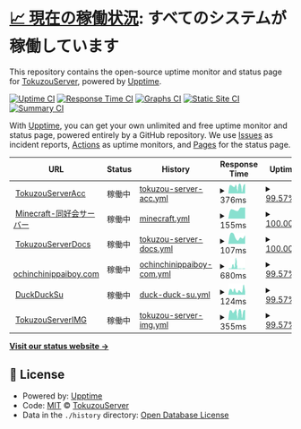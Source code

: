 # [📈 現在の稼働状況](https://status.tokuzouserver.net): <!--live status--> **すべてのシステムが稼働しています**

This repository contains the open-source uptime monitor and status page for [TokuzouServer](https://tokuzouserver.com/), powered by [Upptime](https://github.com/upptime/upptime).

[![Uptime CI](https://github.com/TokuzouServer/status-page/workflows/Uptime%20CI/badge.svg)](https://github.com/TokuzouServer/status-page/actions?query=workflow%3A%22Uptime+CI%22)
[![Response Time CI](https://github.com/TokuzouServer/status-page/workflows/Response%20Time%20CI/badge.svg)](https://github.com/TokuzouServer/status-page/actions?query=workflow%3A%22Response+Time+CI%22)
[![Graphs CI](https://github.com/TokuzouServer/status-page/workflows/Graphs%20CI/badge.svg)](https://github.com/TokuzouServer/status-page/actions?query=workflow%3A%22Graphs+CI%22)
[![Static Site CI](https://github.com/TokuzouServer/status-page/workflows/Static%20Site%20CI/badge.svg)](https://github.com/TokuzouServer/status-page/actions?query=workflow%3A%22Static+Site+CI%22)
[![Summary CI](https://github.com/TokuzouServer/status-page/workflows/Summary%20CI/badge.svg)](https://github.com/TokuzouServer/status-page/actions?query=workflow%3A%22Summary+CI%22)

With [Upptime](https://upptime.js.org), you can get your own unlimited and free uptime monitor and status page, powered entirely by a GitHub repository. We use [Issues](https://github.com/TokuzouServer/status-page/issues) as incident reports, [Actions](https://github.com/TokuzouServer/status-page/actions) as uptime monitors, and [Pages](https://status.tokuzouserver.net) for the status page.

<!--start: status pages-->
<!-- This summary is generated by Upptime (https://github.com/upptime/upptime) -->
<!-- Do not edit this manually, your changes will be overwritten -->
<!-- prettier-ignore -->
| URL | Status | History | Response Time | Uptime |
| --- | ------ | ------- | ------------- | ------ |
| <img alt="" src="https://favicons.githubusercontent.com/acc.tokuzouserver.net" height="13"> [TokuzouServerAcc](https://acc.tokuzouserver.net) | 稼働中 | [tokuzou-server-acc.yml](https://github.com/TokuzouServer/status-page/commits/HEAD/history/tokuzou-server-acc.yml) | <details><summary><img alt="Response time graph" src="./graphs/tokuzou-server-acc/response-time-week.png" height="20"> 376ms</summary><br><a href="https://status.tokuzouserver.net/history/tokuzou-server-acc"><img alt="Response time 709" src="https://img.shields.io/endpoint?url=https%3A%2F%2Fraw.githubusercontent.com%2FTokuzouServer%2Fstatus-page%2FHEAD%2Fapi%2Ftokuzou-server-acc%2Fresponse-time.json"></a><br><a href="https://status.tokuzouserver.net/history/tokuzou-server-acc"><img alt="24-hour response time 459" src="https://img.shields.io/endpoint?url=https%3A%2F%2Fraw.githubusercontent.com%2FTokuzouServer%2Fstatus-page%2FHEAD%2Fapi%2Ftokuzou-server-acc%2Fresponse-time-day.json"></a><br><a href="https://status.tokuzouserver.net/history/tokuzou-server-acc"><img alt="7-day response time 376" src="https://img.shields.io/endpoint?url=https%3A%2F%2Fraw.githubusercontent.com%2FTokuzouServer%2Fstatus-page%2FHEAD%2Fapi%2Ftokuzou-server-acc%2Fresponse-time-week.json"></a><br><a href="https://status.tokuzouserver.net/history/tokuzou-server-acc"><img alt="30-day response time 871" src="https://img.shields.io/endpoint?url=https%3A%2F%2Fraw.githubusercontent.com%2FTokuzouServer%2Fstatus-page%2FHEAD%2Fapi%2Ftokuzou-server-acc%2Fresponse-time-month.json"></a><br><a href="https://status.tokuzouserver.net/history/tokuzou-server-acc"><img alt="1-year response time 709" src="https://img.shields.io/endpoint?url=https%3A%2F%2Fraw.githubusercontent.com%2FTokuzouServer%2Fstatus-page%2FHEAD%2Fapi%2Ftokuzou-server-acc%2Fresponse-time-year.json"></a></details> | <details><summary><a href="https://status.tokuzouserver.net/history/tokuzou-server-acc">99.57%</a></summary><a href="https://status.tokuzouserver.net/history/tokuzou-server-acc"><img alt="All-time uptime 99.68%" src="https://img.shields.io/endpoint?url=https%3A%2F%2Fraw.githubusercontent.com%2FTokuzouServer%2Fstatus-page%2FHEAD%2Fapi%2Ftokuzou-server-acc%2Fuptime.json"></a><br><a href="https://status.tokuzouserver.net/history/tokuzou-server-acc"><img alt="24-hour uptime 100.00%" src="https://img.shields.io/endpoint?url=https%3A%2F%2Fraw.githubusercontent.com%2FTokuzouServer%2Fstatus-page%2FHEAD%2Fapi%2Ftokuzou-server-acc%2Fuptime-day.json"></a><br><a href="https://status.tokuzouserver.net/history/tokuzou-server-acc"><img alt="7-day uptime 99.57%" src="https://img.shields.io/endpoint?url=https%3A%2F%2Fraw.githubusercontent.com%2FTokuzouServer%2Fstatus-page%2FHEAD%2Fapi%2Ftokuzou-server-acc%2Fuptime-week.json"></a><br><a href="https://status.tokuzouserver.net/history/tokuzou-server-acc"><img alt="30-day uptime 99.46%" src="https://img.shields.io/endpoint?url=https%3A%2F%2Fraw.githubusercontent.com%2FTokuzouServer%2Fstatus-page%2FHEAD%2Fapi%2Ftokuzou-server-acc%2Fuptime-month.json"></a><br><a href="https://status.tokuzouserver.net/history/tokuzou-server-acc"><img alt="1-year uptime 99.68%" src="https://img.shields.io/endpoint?url=https%3A%2F%2Fraw.githubusercontent.com%2FTokuzouServer%2Fstatus-page%2FHEAD%2Fapi%2Ftokuzou-server-acc%2Fuptime-year.json"></a></details>
| <img alt="" src="https://favicons.githubusercontent.com/null" height="13"> [Minecraft-同好会サーバー](doukoukai.tokuzouserver.net) | 稼働中 | [minecraft.yml](https://github.com/TokuzouServer/status-page/commits/HEAD/history/minecraft.yml) | <details><summary><img alt="Response time graph" src="./graphs/minecraft/response-time-week.png" height="20"> 155ms</summary><br><a href="https://status.tokuzouserver.net/history/minecraft"><img alt="Response time 149" src="https://img.shields.io/endpoint?url=https%3A%2F%2Fraw.githubusercontent.com%2FTokuzouServer%2Fstatus-page%2FHEAD%2Fapi%2Fminecraft%2Fresponse-time.json"></a><br><a href="https://status.tokuzouserver.net/history/minecraft"><img alt="24-hour response time 172" src="https://img.shields.io/endpoint?url=https%3A%2F%2Fraw.githubusercontent.com%2FTokuzouServer%2Fstatus-page%2FHEAD%2Fapi%2Fminecraft%2Fresponse-time-day.json"></a><br><a href="https://status.tokuzouserver.net/history/minecraft"><img alt="7-day response time 155" src="https://img.shields.io/endpoint?url=https%3A%2F%2Fraw.githubusercontent.com%2FTokuzouServer%2Fstatus-page%2FHEAD%2Fapi%2Fminecraft%2Fresponse-time-week.json"></a><br><a href="https://status.tokuzouserver.net/history/minecraft"><img alt="30-day response time 153" src="https://img.shields.io/endpoint?url=https%3A%2F%2Fraw.githubusercontent.com%2FTokuzouServer%2Fstatus-page%2FHEAD%2Fapi%2Fminecraft%2Fresponse-time-month.json"></a><br><a href="https://status.tokuzouserver.net/history/minecraft"><img alt="1-year response time 149" src="https://img.shields.io/endpoint?url=https%3A%2F%2Fraw.githubusercontent.com%2FTokuzouServer%2Fstatus-page%2FHEAD%2Fapi%2Fminecraft%2Fresponse-time-year.json"></a></details> | <details><summary><a href="https://status.tokuzouserver.net/history/minecraft">100.00%</a></summary><a href="https://status.tokuzouserver.net/history/minecraft"><img alt="All-time uptime 93.71%" src="https://img.shields.io/endpoint?url=https%3A%2F%2Fraw.githubusercontent.com%2FTokuzouServer%2Fstatus-page%2FHEAD%2Fapi%2Fminecraft%2Fuptime.json"></a><br><a href="https://status.tokuzouserver.net/history/minecraft"><img alt="24-hour uptime 100.00%" src="https://img.shields.io/endpoint?url=https%3A%2F%2Fraw.githubusercontent.com%2FTokuzouServer%2Fstatus-page%2FHEAD%2Fapi%2Fminecraft%2Fuptime-day.json"></a><br><a href="https://status.tokuzouserver.net/history/minecraft"><img alt="7-day uptime 100.00%" src="https://img.shields.io/endpoint?url=https%3A%2F%2Fraw.githubusercontent.com%2FTokuzouServer%2Fstatus-page%2FHEAD%2Fapi%2Fminecraft%2Fuptime-week.json"></a><br><a href="https://status.tokuzouserver.net/history/minecraft"><img alt="30-day uptime 88.94%" src="https://img.shields.io/endpoint?url=https%3A%2F%2Fraw.githubusercontent.com%2FTokuzouServer%2Fstatus-page%2FHEAD%2Fapi%2Fminecraft%2Fuptime-month.json"></a><br><a href="https://status.tokuzouserver.net/history/minecraft"><img alt="1-year uptime 93.71%" src="https://img.shields.io/endpoint?url=https%3A%2F%2Fraw.githubusercontent.com%2FTokuzouServer%2Fstatus-page%2FHEAD%2Fapi%2Fminecraft%2Fuptime-year.json"></a></details>
| <img alt="" src="https://favicons.githubusercontent.com/docs.tokuzouserver.net" height="13"> [TokuzouServerDocs](https://docs.tokuzouserver.net/) | 稼働中 | [tokuzou-server-docs.yml](https://github.com/TokuzouServer/status-page/commits/HEAD/history/tokuzou-server-docs.yml) | <details><summary><img alt="Response time graph" src="./graphs/tokuzou-server-docs/response-time-week.png" height="20"> 107ms</summary><br><a href="https://status.tokuzouserver.net/history/tokuzou-server-docs"><img alt="Response time 155" src="https://img.shields.io/endpoint?url=https%3A%2F%2Fraw.githubusercontent.com%2FTokuzouServer%2Fstatus-page%2FHEAD%2Fapi%2Ftokuzou-server-docs%2Fresponse-time.json"></a><br><a href="https://status.tokuzouserver.net/history/tokuzou-server-docs"><img alt="24-hour response time 64" src="https://img.shields.io/endpoint?url=https%3A%2F%2Fraw.githubusercontent.com%2FTokuzouServer%2Fstatus-page%2FHEAD%2Fapi%2Ftokuzou-server-docs%2Fresponse-time-day.json"></a><br><a href="https://status.tokuzouserver.net/history/tokuzou-server-docs"><img alt="7-day response time 107" src="https://img.shields.io/endpoint?url=https%3A%2F%2Fraw.githubusercontent.com%2FTokuzouServer%2Fstatus-page%2FHEAD%2Fapi%2Ftokuzou-server-docs%2Fresponse-time-week.json"></a><br><a href="https://status.tokuzouserver.net/history/tokuzou-server-docs"><img alt="30-day response time 164" src="https://img.shields.io/endpoint?url=https%3A%2F%2Fraw.githubusercontent.com%2FTokuzouServer%2Fstatus-page%2FHEAD%2Fapi%2Ftokuzou-server-docs%2Fresponse-time-month.json"></a><br><a href="https://status.tokuzouserver.net/history/tokuzou-server-docs"><img alt="1-year response time 155" src="https://img.shields.io/endpoint?url=https%3A%2F%2Fraw.githubusercontent.com%2FTokuzouServer%2Fstatus-page%2FHEAD%2Fapi%2Ftokuzou-server-docs%2Fresponse-time-year.json"></a></details> | <details><summary><a href="https://status.tokuzouserver.net/history/tokuzou-server-docs">100.00%</a></summary><a href="https://status.tokuzouserver.net/history/tokuzou-server-docs"><img alt="All-time uptime 100.00%" src="https://img.shields.io/endpoint?url=https%3A%2F%2Fraw.githubusercontent.com%2FTokuzouServer%2Fstatus-page%2FHEAD%2Fapi%2Ftokuzou-server-docs%2Fuptime.json"></a><br><a href="https://status.tokuzouserver.net/history/tokuzou-server-docs"><img alt="24-hour uptime 100.00%" src="https://img.shields.io/endpoint?url=https%3A%2F%2Fraw.githubusercontent.com%2FTokuzouServer%2Fstatus-page%2FHEAD%2Fapi%2Ftokuzou-server-docs%2Fuptime-day.json"></a><br><a href="https://status.tokuzouserver.net/history/tokuzou-server-docs"><img alt="7-day uptime 100.00%" src="https://img.shields.io/endpoint?url=https%3A%2F%2Fraw.githubusercontent.com%2FTokuzouServer%2Fstatus-page%2FHEAD%2Fapi%2Ftokuzou-server-docs%2Fuptime-week.json"></a><br><a href="https://status.tokuzouserver.net/history/tokuzou-server-docs"><img alt="30-day uptime 100.00%" src="https://img.shields.io/endpoint?url=https%3A%2F%2Fraw.githubusercontent.com%2FTokuzouServer%2Fstatus-page%2FHEAD%2Fapi%2Ftokuzou-server-docs%2Fuptime-month.json"></a><br><a href="https://status.tokuzouserver.net/history/tokuzou-server-docs"><img alt="1-year uptime 100.00%" src="https://img.shields.io/endpoint?url=https%3A%2F%2Fraw.githubusercontent.com%2FTokuzouServer%2Fstatus-page%2FHEAD%2Fapi%2Ftokuzou-server-docs%2Fuptime-year.json"></a></details>
| <img alt="" src="https://favicons.githubusercontent.com/ochinchinippaiboy.com" height="13"> [ochinchinippaiboy.com](https://ochinchinippaiboy.com/) | 稼働中 | [ochinchinippaiboy-com.yml](https://github.com/TokuzouServer/status-page/commits/HEAD/history/ochinchinippaiboy-com.yml) | <details><summary><img alt="Response time graph" src="./graphs/ochinchinippaiboy-com/response-time-week.png" height="20"> 680ms</summary><br><a href="https://status.tokuzouserver.net/history/ochinchinippaiboy-com"><img alt="Response time 240" src="https://img.shields.io/endpoint?url=https%3A%2F%2Fraw.githubusercontent.com%2FTokuzouServer%2Fstatus-page%2FHEAD%2Fapi%2Fochinchinippaiboy-com%2Fresponse-time.json"></a><br><a href="https://status.tokuzouserver.net/history/ochinchinippaiboy-com"><img alt="24-hour response time 97" src="https://img.shields.io/endpoint?url=https%3A%2F%2Fraw.githubusercontent.com%2FTokuzouServer%2Fstatus-page%2FHEAD%2Fapi%2Fochinchinippaiboy-com%2Fresponse-time-day.json"></a><br><a href="https://status.tokuzouserver.net/history/ochinchinippaiboy-com"><img alt="7-day response time 680" src="https://img.shields.io/endpoint?url=https%3A%2F%2Fraw.githubusercontent.com%2FTokuzouServer%2Fstatus-page%2FHEAD%2Fapi%2Fochinchinippaiboy-com%2Fresponse-time-week.json"></a><br><a href="https://status.tokuzouserver.net/history/ochinchinippaiboy-com"><img alt="30-day response time 338" src="https://img.shields.io/endpoint?url=https%3A%2F%2Fraw.githubusercontent.com%2FTokuzouServer%2Fstatus-page%2FHEAD%2Fapi%2Fochinchinippaiboy-com%2Fresponse-time-month.json"></a><br><a href="https://status.tokuzouserver.net/history/ochinchinippaiboy-com"><img alt="1-year response time 240" src="https://img.shields.io/endpoint?url=https%3A%2F%2Fraw.githubusercontent.com%2FTokuzouServer%2Fstatus-page%2FHEAD%2Fapi%2Fochinchinippaiboy-com%2Fresponse-time-year.json"></a></details> | <details><summary><a href="https://status.tokuzouserver.net/history/ochinchinippaiboy-com">99.57%</a></summary><a href="https://status.tokuzouserver.net/history/ochinchinippaiboy-com"><img alt="All-time uptime 99.07%" src="https://img.shields.io/endpoint?url=https%3A%2F%2Fraw.githubusercontent.com%2FTokuzouServer%2Fstatus-page%2FHEAD%2Fapi%2Fochinchinippaiboy-com%2Fuptime.json"></a><br><a href="https://status.tokuzouserver.net/history/ochinchinippaiboy-com"><img alt="24-hour uptime 100.00%" src="https://img.shields.io/endpoint?url=https%3A%2F%2Fraw.githubusercontent.com%2FTokuzouServer%2Fstatus-page%2FHEAD%2Fapi%2Fochinchinippaiboy-com%2Fuptime-day.json"></a><br><a href="https://status.tokuzouserver.net/history/ochinchinippaiboy-com"><img alt="7-day uptime 99.57%" src="https://img.shields.io/endpoint?url=https%3A%2F%2Fraw.githubusercontent.com%2FTokuzouServer%2Fstatus-page%2FHEAD%2Fapi%2Fochinchinippaiboy-com%2Fuptime-week.json"></a><br><a href="https://status.tokuzouserver.net/history/ochinchinippaiboy-com"><img alt="30-day uptime 98.38%" src="https://img.shields.io/endpoint?url=https%3A%2F%2Fraw.githubusercontent.com%2FTokuzouServer%2Fstatus-page%2FHEAD%2Fapi%2Fochinchinippaiboy-com%2Fuptime-month.json"></a><br><a href="https://status.tokuzouserver.net/history/ochinchinippaiboy-com"><img alt="1-year uptime 99.07%" src="https://img.shields.io/endpoint?url=https%3A%2F%2Fraw.githubusercontent.com%2FTokuzouServer%2Fstatus-page%2FHEAD%2Fapi%2Fochinchinippaiboy-com%2Fuptime-year.json"></a></details>
| <img alt="" src="https://favicons.githubusercontent.com/duckducksu.co" height="13"> [DuckDuckSu](https://duckducksu.co/) | 稼働中 | [duck-duck-su.yml](https://github.com/TokuzouServer/status-page/commits/HEAD/history/duck-duck-su.yml) | <details><summary><img alt="Response time graph" src="./graphs/duck-duck-su/response-time-week.png" height="20"> 124ms</summary><br><a href="https://status.tokuzouserver.net/history/duck-duck-su"><img alt="Response time 297" src="https://img.shields.io/endpoint?url=https%3A%2F%2Fraw.githubusercontent.com%2FTokuzouServer%2Fstatus-page%2FHEAD%2Fapi%2Fduck-duck-su%2Fresponse-time.json"></a><br><a href="https://status.tokuzouserver.net/history/duck-duck-su"><img alt="24-hour response time 91" src="https://img.shields.io/endpoint?url=https%3A%2F%2Fraw.githubusercontent.com%2FTokuzouServer%2Fstatus-page%2FHEAD%2Fapi%2Fduck-duck-su%2Fresponse-time-day.json"></a><br><a href="https://status.tokuzouserver.net/history/duck-duck-su"><img alt="7-day response time 124" src="https://img.shields.io/endpoint?url=https%3A%2F%2Fraw.githubusercontent.com%2FTokuzouServer%2Fstatus-page%2FHEAD%2Fapi%2Fduck-duck-su%2Fresponse-time-week.json"></a><br><a href="https://status.tokuzouserver.net/history/duck-duck-su"><img alt="30-day response time 374" src="https://img.shields.io/endpoint?url=https%3A%2F%2Fraw.githubusercontent.com%2FTokuzouServer%2Fstatus-page%2FHEAD%2Fapi%2Fduck-duck-su%2Fresponse-time-month.json"></a><br><a href="https://status.tokuzouserver.net/history/duck-duck-su"><img alt="1-year response time 297" src="https://img.shields.io/endpoint?url=https%3A%2F%2Fraw.githubusercontent.com%2FTokuzouServer%2Fstatus-page%2FHEAD%2Fapi%2Fduck-duck-su%2Fresponse-time-year.json"></a></details> | <details><summary><a href="https://status.tokuzouserver.net/history/duck-duck-su">99.57%</a></summary><a href="https://status.tokuzouserver.net/history/duck-duck-su"><img alt="All-time uptime 99.82%" src="https://img.shields.io/endpoint?url=https%3A%2F%2Fraw.githubusercontent.com%2FTokuzouServer%2Fstatus-page%2FHEAD%2Fapi%2Fduck-duck-su%2Fuptime.json"></a><br><a href="https://status.tokuzouserver.net/history/duck-duck-su"><img alt="24-hour uptime 100.00%" src="https://img.shields.io/endpoint?url=https%3A%2F%2Fraw.githubusercontent.com%2FTokuzouServer%2Fstatus-page%2FHEAD%2Fapi%2Fduck-duck-su%2Fuptime-day.json"></a><br><a href="https://status.tokuzouserver.net/history/duck-duck-su"><img alt="7-day uptime 99.57%" src="https://img.shields.io/endpoint?url=https%3A%2F%2Fraw.githubusercontent.com%2FTokuzouServer%2Fstatus-page%2FHEAD%2Fapi%2Fduck-duck-su%2Fuptime-week.json"></a><br><a href="https://status.tokuzouserver.net/history/duck-duck-su"><img alt="30-day uptime 99.69%" src="https://img.shields.io/endpoint?url=https%3A%2F%2Fraw.githubusercontent.com%2FTokuzouServer%2Fstatus-page%2FHEAD%2Fapi%2Fduck-duck-su%2Fuptime-month.json"></a><br><a href="https://status.tokuzouserver.net/history/duck-duck-su"><img alt="1-year uptime 99.82%" src="https://img.shields.io/endpoint?url=https%3A%2F%2Fraw.githubusercontent.com%2FTokuzouServer%2Fstatus-page%2FHEAD%2Fapi%2Fduck-duck-su%2Fuptime-year.json"></a></details>
| <img alt="" src="https://favicons.githubusercontent.com/img.tokuzouserver.net" height="13"> [TokuzouServerIMG](https://img.tokuzouserver.net) | 稼働中 | [tokuzou-server-img.yml](https://github.com/TokuzouServer/status-page/commits/HEAD/history/tokuzou-server-img.yml) | <details><summary><img alt="Response time graph" src="./graphs/tokuzou-server-img/response-time-week.png" height="20"> 355ms</summary><br><a href="https://status.tokuzouserver.net/history/tokuzou-server-img"><img alt="Response time 364" src="https://img.shields.io/endpoint?url=https%3A%2F%2Fraw.githubusercontent.com%2FTokuzouServer%2Fstatus-page%2FHEAD%2Fapi%2Ftokuzou-server-img%2Fresponse-time.json"></a><br><a href="https://status.tokuzouserver.net/history/tokuzou-server-img"><img alt="24-hour response time 433" src="https://img.shields.io/endpoint?url=https%3A%2F%2Fraw.githubusercontent.com%2FTokuzouServer%2Fstatus-page%2FHEAD%2Fapi%2Ftokuzou-server-img%2Fresponse-time-day.json"></a><br><a href="https://status.tokuzouserver.net/history/tokuzou-server-img"><img alt="7-day response time 355" src="https://img.shields.io/endpoint?url=https%3A%2F%2Fraw.githubusercontent.com%2FTokuzouServer%2Fstatus-page%2FHEAD%2Fapi%2Ftokuzou-server-img%2Fresponse-time-week.json"></a><br><a href="https://status.tokuzouserver.net/history/tokuzou-server-img"><img alt="30-day response time 364" src="https://img.shields.io/endpoint?url=https%3A%2F%2Fraw.githubusercontent.com%2FTokuzouServer%2Fstatus-page%2FHEAD%2Fapi%2Ftokuzou-server-img%2Fresponse-time-month.json"></a><br><a href="https://status.tokuzouserver.net/history/tokuzou-server-img"><img alt="1-year response time 364" src="https://img.shields.io/endpoint?url=https%3A%2F%2Fraw.githubusercontent.com%2FTokuzouServer%2Fstatus-page%2FHEAD%2Fapi%2Ftokuzou-server-img%2Fresponse-time-year.json"></a></details> | <details><summary><a href="https://status.tokuzouserver.net/history/tokuzou-server-img">99.57%</a></summary><a href="https://status.tokuzouserver.net/history/tokuzou-server-img"><img alt="All-time uptime 99.27%" src="https://img.shields.io/endpoint?url=https%3A%2F%2Fraw.githubusercontent.com%2FTokuzouServer%2Fstatus-page%2FHEAD%2Fapi%2Ftokuzou-server-img%2Fuptime.json"></a><br><a href="https://status.tokuzouserver.net/history/tokuzou-server-img"><img alt="24-hour uptime 100.00%" src="https://img.shields.io/endpoint?url=https%3A%2F%2Fraw.githubusercontent.com%2FTokuzouServer%2Fstatus-page%2FHEAD%2Fapi%2Ftokuzou-server-img%2Fuptime-day.json"></a><br><a href="https://status.tokuzouserver.net/history/tokuzou-server-img"><img alt="7-day uptime 99.57%" src="https://img.shields.io/endpoint?url=https%3A%2F%2Fraw.githubusercontent.com%2FTokuzouServer%2Fstatus-page%2FHEAD%2Fapi%2Ftokuzou-server-img%2Fuptime-week.json"></a><br><a href="https://status.tokuzouserver.net/history/tokuzou-server-img"><img alt="30-day uptime 99.27%" src="https://img.shields.io/endpoint?url=https%3A%2F%2Fraw.githubusercontent.com%2FTokuzouServer%2Fstatus-page%2FHEAD%2Fapi%2Ftokuzou-server-img%2Fuptime-month.json"></a><br><a href="https://status.tokuzouserver.net/history/tokuzou-server-img"><img alt="1-year uptime 99.27%" src="https://img.shields.io/endpoint?url=https%3A%2F%2Fraw.githubusercontent.com%2FTokuzouServer%2Fstatus-page%2FHEAD%2Fapi%2Ftokuzou-server-img%2Fuptime-year.json"></a></details>

<!--end: status pages-->

[**Visit our status website →**](https://status.tokuzouserver.net)

## 📄 License

- Powered by: [Upptime](https://github.com/upptime/upptime)
- Code: [MIT](./LICENSE) © [TokuzouServer](https://tokuzouserver.com/)
- Data in the `./history` directory: [Open Database License](https://opendatacommons.org/licenses/odbl/1-0/)
